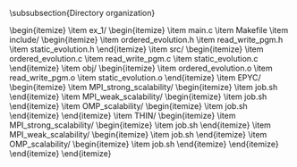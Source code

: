 \subsubsection{Directory organization}

\begin{itemize}
  \item ex\_1/
  \begin{itemize}
    \item main.c
    \item Makefile
    \item include/
    \begin{itemize}
      \item ordered\_evolution.h
      \item read\_write\_pgm.h
      \item static\_evolution.h
    \end{itemize}
    \item src/
    \begin{itemize}
      \item ordered\_evolution.c
      \item read\_write\_pgm.c
      \item static\_evolution.c
    \end{itemize}
    \item obj/
    \begin{itemize}
      \item ordered\_evolution.o
      \item read\_write\_pgm.o
      \item static\_evolution.o
    \end{itemize}
    \item EPYC/
    \begin{itemize}
      \item MPI\_strong\_scalability/
      \begin{itemize}
        \item job.sh
      \end{itemize}
      \item MPI\_weak\_scalability/
      \begin{itemize}
        \item job.sh
      \end{itemize}
      \item OMP\_scalability/
      \begin{itemize}
        \item job.sh
      \end{itemize}
    \end{itemize}
    \item THIN/
    \begin{itemize}
      \item MPI\_strong\_scalability/
      \begin{itemize}
        \item job.sh
      \end{itemize}
      \item MPI\_weak\_scalability/
      \begin{itemize}
        \item job.sh
      \end{itemize}
      \item OMP\_scalability/
      \begin{itemize}
        \item job.sh
      \end{itemize}
    \end{itemize}
  \end{itemize}
\end{itemize}
